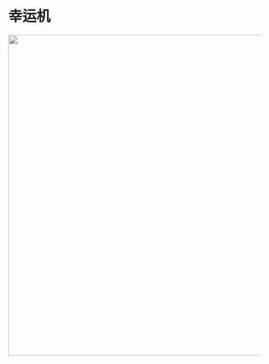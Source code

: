 # 幸运机
<img src="https://github.com/LuckyCattZW/ProjectDemo/blob/master/OnearmBandit/%E5%B9%B8%E8%BF%90%E6%9C%BA.gif" width="640px">